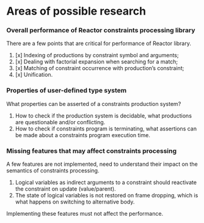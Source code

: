 # Areas of possible research

### Overall performance of Reactor constraints processing library

There are a few points that are critical for performance of Reactor library. 

1. [x] Indexing of productions by constraint symbol and arguments;
2. [x] Dealing with factorial expansion when searching for a match;
3. [x] Matching of constraint occurrence with production’s constraint;
4. [x] Unification.

### Properties of user-defined type system

What properties can be asserted of a constraints production system?

1. How to check if the production system is decidable, what productions are questionable and/or conflicting. 
2. How to check if constraints program is terminating, what assertions can be made about a constraints program execution time. 

### Missing features that may affect constraints processing 

A few features are not implemented, need to understand their impact on the semantics of constraints processing. 

1. Logical variables as indirect arguments to a constraint should reactivate the constraint on update (value/parent).
2. The state of logical variables is not restored on frame dropping, which is what happens on switching to alternative body.

Implementing these features must not affect the performance. 


